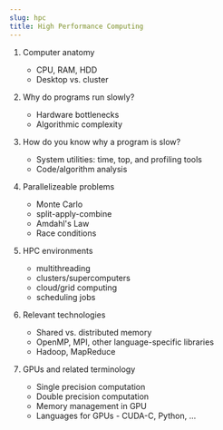 ```yaml
---
slug: hpc
title: High Performance Computing
---
```


1. Computer anatomy
    * CPU, RAM, HDD
    * Desktop vs. cluster
2. Why do programs run slowly?
    * Hardware bottlenecks
    * Algorithmic complexity
3. How do you know why a program is slow?
    * System utilities: time, top, and profiling tools
    * Code/algorithm analysis
4. Parallelizeable problems
    * Monte Carlo
    * split-apply-combine
    * Amdahl's Law
    * Race conditions
5. HPC environments
    * multithreading
    * clusters/supercomputers
    * cloud/grid computing
    * scheduling jobs
6. Relevant technologies
    * Shared vs. distributed memory
    * OpenMP, MPI, other language-specific libraries
    * Hadoop, MapReduce

7. GPUs and related terminology
    * Single precision computation
    * Double precision computation
    * Memory management in GPU
    * Languages for GPUs - CUDA-C, Python, ...